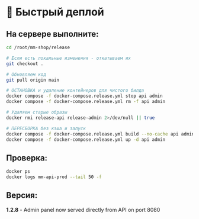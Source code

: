 # 🚀 Быстрый деплой

## На сервере выполните:

```bash
cd /root/mm-shop/release

# Если есть локальные изменения - откатываем их
git checkout .

# Обновляем код
git pull origin main

# ОСТАНОВКА и удаление контейнеров для чистого билда
docker compose -f docker-compose.release.yml stop api admin
docker compose -f docker-compose.release.yml rm -f api admin

# Удаляем старые образы
docker rmi release-api release-admin 2>/dev/null || true

# ПЕРЕСБОРКА без кэша и запуск
docker compose -f docker-compose.release.yml build --no-cache api admin
docker compose -f docker-compose.release.yml up -d api admin
```

## Проверка:

```bash
docker ps
docker logs mm-api-prod --tail 50 -f
```

## Версия:

**1.2.8** - Admin panel now served directly from API on port 8080


